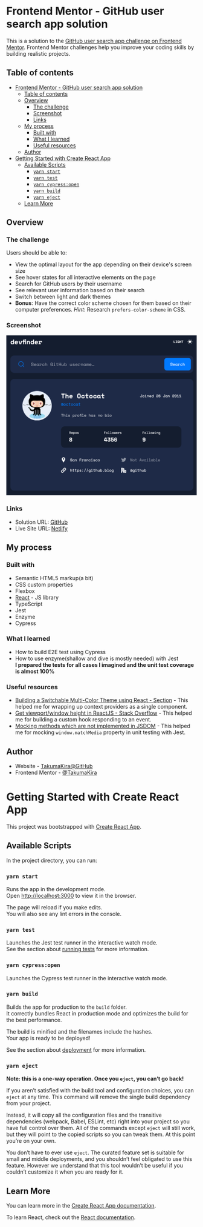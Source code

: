 # Frontend Mentor - GitHub user search app solution

This is a solution to the [GitHub user search app challenge on Frontend Mentor](https://www.frontendmentor.io/challenges/github-user-search-app-Q09YOgaH6). Frontend Mentor challenges help you improve your coding skills by building realistic projects. 

## Table of contents

- [Frontend Mentor - GitHub user search app solution](#frontend-mentor---github-user-search-app-solution)
  - [Table of contents](#table-of-contents)
  - [Overview](#overview)
    - [The challenge](#the-challenge)
    - [Screenshot](#screenshot)
    - [Links](#links)
  - [My process](#my-process)
    - [Built with](#built-with)
    - [What I learned](#what-i-learned)
    - [Useful resources](#useful-resources)
  - [Author](#author)
- [Getting Started with Create React App](#getting-started-with-create-react-app)
  - [Available Scripts](#available-scripts)
    - [`yarn start`](#yarn-start)
    - [`yarn test`](#yarn-test)
    - [`yarn cypress:open`](#yarn-cypressopen)
    - [`yarn build`](#yarn-build)
    - [`yarn eject`](#yarn-eject)
  - [Learn More](#learn-more)

## Overview

### The challenge

Users should be able to:

- View the optimal layout for the app depending on their device's screen size
- See hover states for all interactive elements on the page
- Search for GitHub users by their username
- See relevant user information based on their search
- Switch between light and dark themes
- **Bonus**: Have the correct color scheme chosen for them based on their computer preferences. _Hint_: Research `prefers-color-scheme` in CSS.

### Screenshot

![](./screenshot.png)

### Links

- Solution URL: [GitHub](https://github.com/TakumaKira/github-user-search-app)
- Live Site URL: [Netlify](https://gallant-ramanujan-197877.netlify.app/)

## My process

### Built with

- Semantic HTML5 markup(a bit)
- CSS custom properties
- Flexbox
- [React](https://reactjs.org/) - JS library
- TypeScript
- Jest
- Enzyme
- Cypress

### What I learned

- How to build E2E test using Cypress
- How to use enzyme(shallow and dive is mostly needed) with Jest\
**I prepared the tests for all cases I imagined and the unit test coverage is almost 100%**

### Useful resources

- [Building a Switchable Multi-Color Theme using React - Section](https://www.section.io/engineering-education/building-a-switchable-multi-color-theme-with-react/) - This helped me for wrapping up context providers as a single component.
- [Get viewport/window height in ReactJS - Stack Overflow](https://stackoverflow.com/questions/36862334/get-viewport-window-height-in-reactjs) - This helped me for building a custom hook responding to an event.
- [Mocking methods which are not implemented in JSDOM](https://jestjs.io/docs/manual-mocks#mocking-methods-which-are-not-implemented-in-jsdom) - This helped me for mocking `window.matchMedia` property in unit testing with Jest.

## Author

- Website - [TakumaKira@GitHub](https://github.com/TakumaKira)
- Frontend Mentor - [@TakumaKira](https://www.frontendmentor.io/profile/TakumaKira)

# Getting Started with Create React App

This project was bootstrapped with [Create React App](https://github.com/facebook/create-react-app).

## Available Scripts

In the project directory, you can run:

### `yarn start`

Runs the app in the development mode.\
Open [http://localhost:3000](http://localhost:3000) to view it in the browser.

The page will reload if you make edits.\
You will also see any lint errors in the console.

### `yarn test`

Launches the Jest test runner in the interactive watch mode.\
See the section about [running tests](https://facebook.github.io/create-react-app/docs/running-tests) for more information.

### `yarn cypress:open`

Launches the Cypress test runner in the interactive watch mode.

### `yarn build`

Builds the app for production to the `build` folder.\
It correctly bundles React in production mode and optimizes the build for the best performance.

The build is minified and the filenames include the hashes.\
Your app is ready to be deployed!

See the section about [deployment](https://facebook.github.io/create-react-app/docs/deployment) for more information.

### `yarn eject`

**Note: this is a one-way operation. Once you `eject`, you can’t go back!**

If you aren’t satisfied with the build tool and configuration choices, you can `eject` at any time. This command will remove the single build dependency from your project.

Instead, it will copy all the configuration files and the transitive dependencies (webpack, Babel, ESLint, etc) right into your project so you have full control over them. All of the commands except `eject` will still work, but they will point to the copied scripts so you can tweak them. At this point you’re on your own.

You don’t have to ever use `eject`. The curated feature set is suitable for small and middle deployments, and you shouldn’t feel obligated to use this feature. However we understand that this tool wouldn’t be useful if you couldn’t customize it when you are ready for it.

## Learn More

You can learn more in the [Create React App documentation](https://facebook.github.io/create-react-app/docs/getting-started).

To learn React, check out the [React documentation](https://reactjs.org/).
